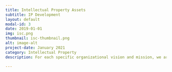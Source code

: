 ```yaml
---
title: Intellectual Property Assets
subtitle: IP Development  
layout: default
modal-id: 3
date: 2019-01-01
img: isc.png
thumbnail: isc-thumbnail.png
alt: image-alt
project-date: January 2021
category: Intellectual Property
description: For each specific organizational vision and mission, we are happy to collaborate with the business to design a cogent innovation thesis and develop codebase solutions, among other IP assets.     

---
```

